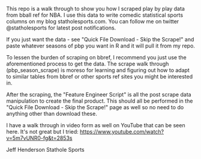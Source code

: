 
This repo is a walk through to show you how I scraped play by play data from bball ref for NBA. I use this data to write comedic statistical sports columns on my blog statholesports.com. You can follow me on twitter @statholesports for latest post notifications.

If you just want the data - see "Quick File Download - Skip the Scrape!" and paste whatever seasons of pbp you want in R and it will pull it from my repo. 

To lessen the burden of scraping on bbref, I recommend you just use the aforementioned process to get the data. The scrape walk through (pbp_season_scrape) is moreso for learning and figuring out how to adapt to similar tables from bbref or other sports ref sites you might be interested in. 

After the scraping, the "Feature Engineer Script" is all the post scrape data manipulation to create the final product. This should all be performed in the "Quick File Download - Skip the Scrape!" page as well so no need to do anything other than download these.

I have a walk through in video form as well on YouTube that can be seen here. It's not great but I tried: https://www.youtube.com/watch?v=5m7vUNR0-fg&t=2853s

Jeff Henderson
Stathole Sports
